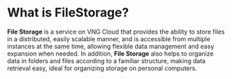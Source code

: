# What is FileStorage?

**File Storage** is a service on VNG Cloud that provides the ability to store files in a distributed, easily scalable manner, and is accessible from multiple instances at the same time, allowing flexible data management and easy expansion when needed. In addition, **File Storage** also helps to organize data in folders and files according to a familiar structure, making data retrieval easy, ideal for organizing storage on personal computers.
